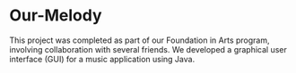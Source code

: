 # Our-Melody

This project was completed as part of our Foundation in Arts program, involving collaboration with several friends. We developed a graphical user interface (GUI) for a music application using Java.
